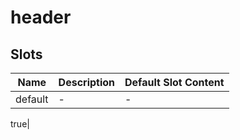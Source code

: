 # header

## Slots

<!-- @vuese:header:slots:start -->
|Name|Description|Default Slot Content|
|---|---|---|
|default|-|-|

<!-- @vuese:header:slots:end -->


true|

<!-- @vuese:header:props:end -->


